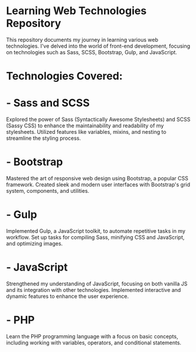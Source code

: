# Learning Web Technologies Repository 

This repository documents my journey in learning various web technologies. I've delved into the world of front-end development, focusing on technologies such as Sass, SCSS, Bootstrap, Gulp, and JavaScript.

# Technologies Covered:

# - **Sass and SCSS**
Explored the power of Sass (Syntactically Awesome Stylesheets) and SCSS (Sassy CSS) to enhance the maintainability and readability of my stylesheets.
Utilized features like variables, mixins, and nesting to streamline the styling process.

# - **Bootstrap** 
Mastered the art of responsive web design using Bootstrap, a popular CSS framework.
Created sleek and modern user interfaces with Bootstrap's grid system, components, and utilities.

# - **Gulp**
Implemented Gulp, a JavaScript toolkit, to automate repetitive tasks in my workflow.
Set up tasks for compiling Sass, minifying CSS and JavaScript, and optimizing images.

# - **JavaScript** 
Strengthened my understanding of JavaScript, focusing on both vanilla JS and its integration with other technologies. Implemented interactive and dynamic features to enhance the user experience.

# - **PHP** 
Learn the PHP programming language with a focus on basic concepts, including working with variables, operators, and conditional statements.



